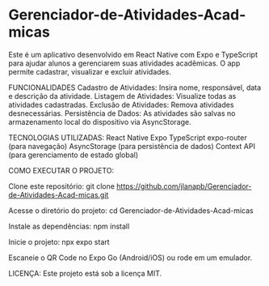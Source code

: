 # Gerenciador-de-Atividades-Acad-micas
Este é um aplicativo desenvolvido em React Native com Expo e TypeScript para ajudar alunos a gerenciarem suas atividades acadêmicas. O app permite cadastrar, visualizar e excluir atividades. 

FUNCIONALIDADES
Cadastro de Atividades: Insira nome, responsável, data e descrição da atividade.
Listagem de Atividades: Visualize todas as atividades cadastradas.
Exclusão de Atividades: Remova atividades desnecessárias.
Persistência de Dados: As atividades são salvas no armazenamento local do dispositivo via AsyncStorage.

TECNOLOGIAS UTILIZADAS:
React Native
Expo
TypeScript
expo-router (para navegação)
AsyncStorage (para persistência de dados)
Context API (para gerenciamento de estado global)

COMO EXECUTAR O PROJETO:

  Clone este repositório:
  git clone https://github.com/jlanapb/Gerenciador-de-Atividades-Acad-micas.git

  Acesse o diretório do projeto:
  cd Gerenciador-de-Atividades-Acad-micas
  
  Instale as dependências:
  npm install

  Inicie o projeto:
  npx expo start

  Escaneie o QR Code no Expo Go (Android/iOS) ou rode em um emulador.

LICENÇA:
Este projeto está sob a licença MIT.
